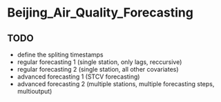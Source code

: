 # Beijing_Air_Quality_Forecasting

## TODO 
- define the spliting timestamps
- regular forecasting 1 (single station, only lags, reccursive)
- regular forecasting 2 (single station, all other covariates)
- advanced forecasting 1 (STCV forecasting)
- advanced forecasting 2 (multiple stations, multiple forecasting steps, multioutput)